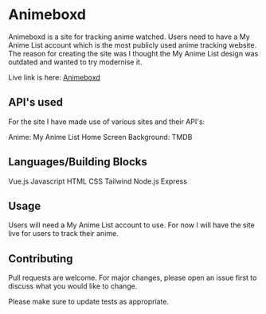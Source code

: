 # Animeboxd

Animeboxd is a site for tracking anime watched. Users need to have a My Anime List account which is the most publicly used anime tracking website. The reason for creating the site was I thought the My Anime List design was outdated and wanted to try modernise it.

Live link is here: [Animeboxd](https://www.animeboxd.com/)

## API's used

For the site I have made use of various sites and their API's:

Anime: My Anime List
Home Screen Background: TMDB

## Languages/Building Blocks

Vue.js
Javascript
HTML
CSS
Tailwind
Node.js
Express

## Usage

Users will need a My Anime List account to use. For now I will have the site live for users to track their anime.

## Contributing
Pull requests are welcome. For major changes, please open an issue first to discuss what you would like to change.

Please make sure to update tests as appropriate.
